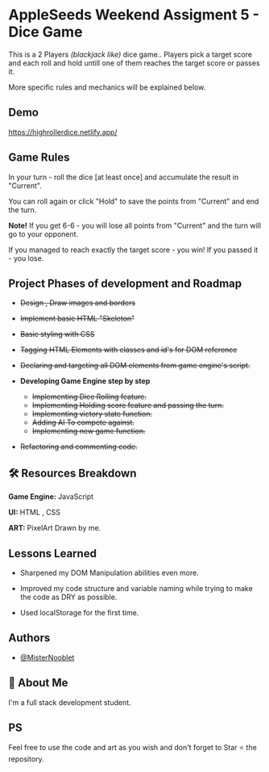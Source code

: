
# AppleSeeds Weekend Assigment 5 - Dice Game

This is a 2 Players  *(blackjack like)* dice game..
Players pick a target score and each roll and hold untill one of them reaches the target score or passes it.

More specific rules and mechanics will be explained below.


## Demo

https://highrollerdice.netlify.app/


## Game Rules

In your turn - roll the dice [at least once] and accumulate the result in "Current".

You can roll again or click "Hold" to save the points from "Current" and end the turn.

**Note!** If you get 6-6 - you will lose all points from "Current" and the turn will go to your opponent.

If you managed to reach exactly the target score - you win! If you passed it - you lose.

## Project Phases of development and Roadmap

- ~~Design , Draw images and borders~~
- ~~Implement basic HTML "Skeleton"~~
- ~~Basic styling with CSS~~

- ~~Tagging HTML Elements with classes and id's for DOM reference~~
- ~~Declaring and targeting all DOM elements from game engine's script.~~
- **Developing Game Engine step by step**
    - ~~Implementing Dice Rolling feature.~~
    - ~~Implementing Holding score feature and passing the turn.~~
    - ~~Implementing victory state function.~~
    - ~~Adding AI To compete against.~~
    - ~~Implementing new game function.~~

- ~~Refactoring and commenting code.~~


## 🛠 Resources Breakdown

**Game Engine:** JavaScript

**UI:** HTML , CSS

**ART:** PixelArt Drawn by me.


## Lessons Learned

- Sharpened my DOM Manipulation abilities even more. 
- Improved my code structure and variable naming while trying to make the code as DRY as possible.

- Used localStorage for the first time.


## Authors

- [@MisterNooblet](https://www.github.com/MisterNooblet)


## 🚀 About Me
I'm a full stack development student.

## PS
Feel free to use the code and art as you wish and don't forget to Star ⭐ the repository.
